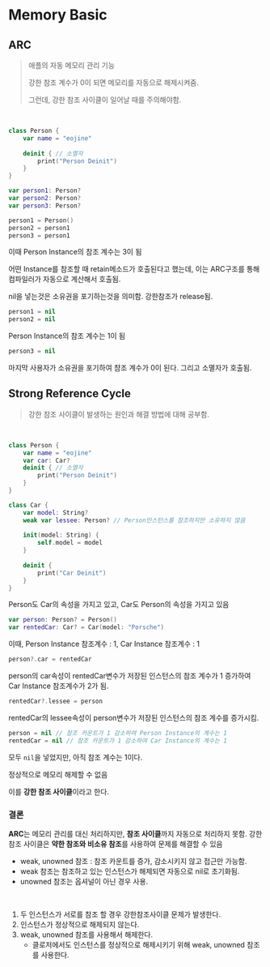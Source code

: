 # Memory Basic

## ARC

> 애플의 자동 메모리 관리 기능</br>
>
> 강한 참조 계수가 0이 되면 메모리를 자동으로 해제시켜줌. </br>
>
> 그런데, 강한 참조 사이클이 일어날 때를 주의해야함.

</br>

```swift
class Person {
    var name = "eojine"
  
    deinit { // 소멸자
        print("Person Deinit")
    }
}

var person1: Person?
var person2: Person?
var person3: Person?

person1 = Person()
person2 = person1
person3 = person1
```

이때 Person Instance의 참조 계수는 3이 됨

어떤 Instance를 참조할 때 retain메소드가 호출된다고 했는데, 이는 ARC구조를 통해 컴파일러가 자동으로 계산해서 호출됨.

nil을 넣는것은 소유권을 포기하는것을 의미함. 강한참조가 release됨.

```swift
person1 = nil
person2 = nil
```

Person Instance의 참조 계수는 1이 됨

```swift
person3 = nil
```

마지막 사용자가 소유권을 포기하여 챰조 계수가 0이 된다. 그리고 소멸자가 호출됨.



## Strong Reference Cycle

> 강한 참조 사이클이 발생하는 원인과 해결 방법에 대해 공부함.

</br>

```swift
class Person {
    var name = "eojine"
    var car: Car?
    deinit { // 소멸자
        print("Person Deinit")
    }
}

class Car {
    var model: String?
    weak var lessee: Person? // Person인스턴스를 참조하지만 소유하지 않음
    
    init(model: String) {
        self.model = model
    }
    
    deinit {
        print("Car Deinit")
    }
}
```

Person도 Car의 속성을 가지고 있고, Car도 Person의 속성을 가지고 있음

```swift
var person: Person? = Person()
var rentedCar: Car? = Car(model: "Porsche")
```

이때, Person Instance 참조계수 : 1, Car Instance 참조계수 : 1

```swift
person?.car = rentedCar
```

person의 car속성이 rentedCar변수가 저장된 인스턴스의 참조 계수가 1 증가하여 Car Instance 참조계수가 2가 됨.

```swift
rentedCar?.lessee = person
```

rentedCar의 lessee속성이 person변수가 저장된 인스턴스의 참조 계수를 증가시킴.

```swift
person = nil // 참조 카운트가 1 감소하여 Person Instance의 계수는 1
rentedCar = nil // 참조 카운트가 1 감소하여 Car Instance의 계수는 1
```

모두 `nil`을 넣었지만, 아직 참조 계수는 1이다.

정상적으로 메모리 해제할 수 없음

이를 **강한 참조 사이클**이라고 한다.



### 결론

**ARC**는 메모리 관리를 대신 처리하지만, **참조 사이클**까지 자동으로 처리하지 못함.
강한 참조 사이클은 **약한 참조와 비소유 참조**를 사용하여 문제를 해결할 수 있음

- weak, unowned 참조 : 참조 카운트를 증가, 감소시키지 않고 접근만 가능함.
- weak 참조는 참조하고 있는 인스턴스가 해제되면 자동으로 nil로 초기화됨.
- unowned 참조는 옵셔널이 아닌 경우 사용.

</br>

1. 두 인스턴스가 서로를 참조 할 경우 강한참조사이클 문제가 발생한다.
2. 인스턴스가 정상적으로 해제되지 않는다.
3. weak, unowned 참조를 사용해서 해제한다.
   - 클로저에서도 인스턴스를 정상적으로 해제시키기 위해 weak, unowned 참조를 사용한다.
